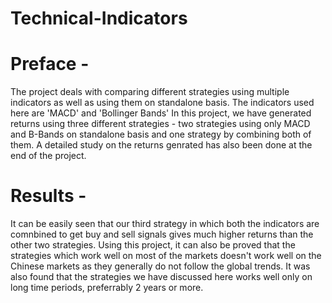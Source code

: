 # Technical-Indicators
# Preface -
The project deals with comparing different strategies using multiple indicators as well as using them on standalone basis. 
The indicators used here are 'MACD' and 'Bollinger Bands'
In this project, we have generated returns using three different strategies - two strategies using only MACD and B-Bands on standalone basis and one strategy by combining both of them.
A detailed study on the returns genrated has also been done at the end of the project.
# Results -
It can be easily seen that our third strategy in which both the indicators are comnbined to get buy and sell signals gives much higher returns than the other two strategies.
Using this project, it can also be proved that the strategies which work well on most of the markets doesn't work well on the Chinese markets as they generally do not follow the global trends.
It was also found that the strategies we have discussed here works well only on long time periods, preferrably 2 years or more.
